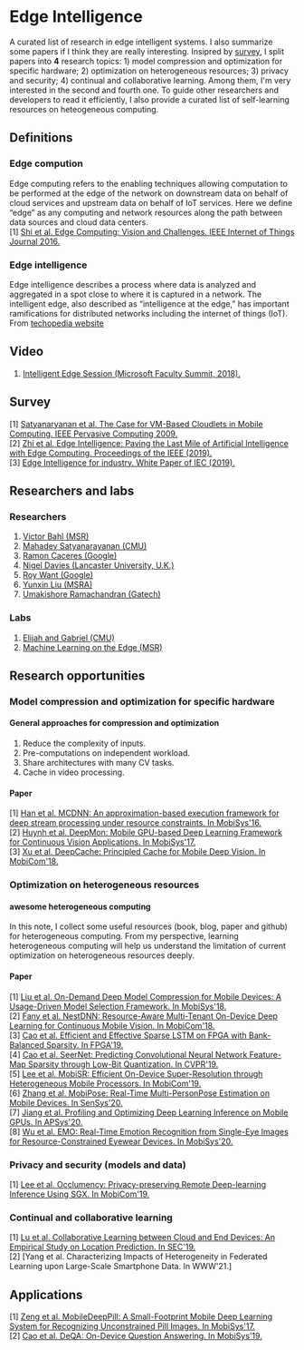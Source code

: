 # Edge Intelligence
A curated list of research in edge intelligent systems. I also summarize some papers if I think they are really interesting. Insipred by [survey](https://arxiv.org/abs/1905.10083), I split papers into **4** research topics: 1) model compression and optimization for specific hardware; 2) optimization on heterogeneous resources; 3) privacy and security; 4) continual and collaborative learning. Among them, I'm very interested in the second and fourth one. To guide other researchers and developers to read it efficiently, I also provide a curated list of self-learning resources on heteogeneous computing. 
## Definitions
### Edge compution
Edge computing refers to the enabling techniques allowing computation to be performed at the edge of the network on downstream data on behalf of cloud services and upstream data on behalf of IoT services. Here we define “edge” as any computing and network resources along the path between data sources and cloud data centers. <br>
[1] [Shi et al. Edge Computing: Vision and Challenges. IEEE Internet of Things Journal 2016.](https://www.researchgate.net/publication/303890546_Edge_Computing_Vision_and_Challenges) 
### Edge intelligence
Edge intelligence describes a process where data is analyzed and aggregated in a spot close to where it is captured in a network. The intelligent edge, also described as “intelligence at the edge,” has important ramifications for distributed networks including the internet of things (IoT).<br>
From [techopedia website](https://www.techopedia.com/definition/32559/intelligent-edge)
## Video
1. [Intelligent Edge Session (Microsoft Faculty Summit, 2018).](https://youtu.be/EbRQMncZ5XY)
## Survey
[1] [Satyanaryanan et al. The Case for VM-Based Cloudlets in Mobile Computing. IEEE Pervasive Computing 2009.](https://www.cs.cmu.edu/~satya/docdir/satya-ieeepvc-cloudlets-2009.pdf)<br>
[2] [Zhi et al. Edge Intelligence: Paving the Last Mile of Artificial Intelligence with Edge Computing. Proceedings of the IEEE (2019).](https://arxiv.org/abs/1905.10083) <br>
[3] [Edge Intelligence for industry. White Paper of IEC (2019).](https://www.iec.ch/whitepaper/edgeintelligence/)
## Researchers and labs
### Researchers
1. [Victor Bahl (MSR)](https://www.microsoft.com/en-us/research/people/bahl/)
2. [Mahadev Satyanarayanan (CMU)](http://www.cs.cmu.edu/~satya/)
3. [Ramon Caceres (Google)](http://www.kiskeya.net/ramon/#pubs)
4. [Nigel Davies (Lancaster University, U.K.)](https://www.lancaster.ac.uk/people-profiles/nigel-davies)
5. [Roy Want (Google)](http://www.roywant.com/cv/vita.htm)
6. [Yunxin Liu (MSRA)](https://www.microsoft.com/en-us/research/people/yunliu/)
7. [Umakishore Ramachandran (Gatech)](https://www.cc.gatech.edu/~rama/)
### Labs
1. [Elijah and Gabriel (CMU)](http://elijah.cs.cmu.edu/)
2. [Machine Learning on the Edge (MSR)](https://www.microsoft.com/en-us/research/project/machine-learning-edge/)
## Research opportunities
### Model compression and optimization for specific hardware
#### General approaches for compression and optimization
1. Reduce the complexity of inputs.
2. Pre-computations on independent workload.
3. Share architectures with many CV tasks.
4. Cache in video processing.
#### Paper
[1] [Han et al. MCDNN: An approximation-based execution framework for deep stream processing under resource constraints. In MobiSys'16.](https://homes.cs.washington.edu/~arvind/papers/mcdnn.pdf)<br>
[2] [Huynh et al. DeepMon: Mobile GPU-based Deep Learning Framework for Continuous Vision Applications. In MobiSys'17.](https://nsr.cse.buffalo.edu/mobisys_2017/papers/pdfs/mobisys17-paper07.pdf)<br>
[3] [Xu et al. DeepCache: Principled Cache for Mobile Deep Vision. In MobiCom'18.](https://arxiv.org/pdf/1712.01670.pdf)
### Optimization on heterogeneous resources
#### awesome heterogeneous computing
In this note, I collect some useful resources (book, blog, paper and github) for heterogeneous computing. From my perspective, learning heterogeneous computing will help us understand the limitation of current optimization on heterogeneous resources deeply.
#### Paper
[1] [Liu et al. On-Demand Deep Model Compression for Mobile Devices: A Usage-Driven Model Selection Framework. In MobiSys'18.](https://tik-old.ee.ethz.ch/file//79a7dd6f6370f809e6180c0746232283/mobisys18-liu.pdf)<br>
[2] [Fany et al. NestDNN: Resource-Aware Multi-Tenant On-Device Deep Learning for Continuous Mobile Vision. In MobiCom'18.](https://arxiv.org/abs/1810.10090)<br>
[3] [Cao et al. Efficient and Effective Sparse LSTM on FPGA with Bank-Balanced Sparsity. In FPGA'19.](https://www.microsoft.com/en-us/research/uploads/prod/2019/05/FPGA2019_final.pdf)<br>
[4] [Cao et al. SeerNet: Predicting Convolutional Neural Network Feature-Map Sparsity through Low-Bit Quantization. In CVPR'19.](http://openaccess.thecvf.com/content_CVPR_2019/papers/Cao_SeerNet_Predicting_Convolutional_Neural_Network_Feature-Map_Sparsity_Through_Low-Bit_Quantization_CVPR_2019_paper.pdf)<br>
[5] [Lee et al. MobiSR: Efficient On-Device Super-Resolution through Heterogeneous Mobile Processors. In MobiCom'19.](https://arxiv.org/pdf/1908.07985.pdf)<br>
[6] [Zhang et al. MobiPose: Real-Time Multi-PersonPose Estimation on Mobile Devices. In SenSys'20.](https://dl.acm.org/doi/10.1145/3384419.3430726#pill-authors__contentcon)<br>
[7] [Jiang et al. Profiling and Optimizing Deep Learning Inference on Mobile GPUs. In APSys'20.](https://dl.acm.org/doi/10.1145/3409963.3410493)<br>
[8] [Wu et al. EMO: Real-Time Emotion Recognition from Single-Eye Images for Resource-Constrained Eyewear Devices. In MobiSys'20.](https://dl.acm.org/doi/abs/10.1145/3386901.3388917)<br>
### Privacy and security (models and data)
[1] [Lee et al. Occlumency: Privacy-preserving Remote Deep-learning Inference Using SGX. In MobiCom'19.](http://soar.group/pubs/Occlumency.MobiCom19.pdf)
### Continual and collaborative learning
[1] [Lu et al. Collaborative Learning between Cloud and End Devices: An Empirical Study on Location Prediction. In SEC'19.](https://www.microsoft.com/en-us/research/publication/collaborative-learning-between-cloud-and-end-devices-an-empirical-study-on-location-prediction/)<br>
[2] [Yang et al. Characterizing Impacts of Heterogeneity in Federated Learning upon Large-Scale Smartphone Data. In WWW'21.]
## Applications
[1] [Zeng et al. MobileDeepPill: A Small-Footprint Mobile Deep Learning System for Recognizing Unconstrained Pill Images. In MobiSys'17.](https://www.egr.msu.edu/~mizhang/papers/2017_MobiSys_MobileDeepPill.pdf)<br>
[2] [Cao et al. DeQA: On-Device Question Answering. In MobiSys'19.](https://awk.ai/assets/deqa.pdf)<br>

